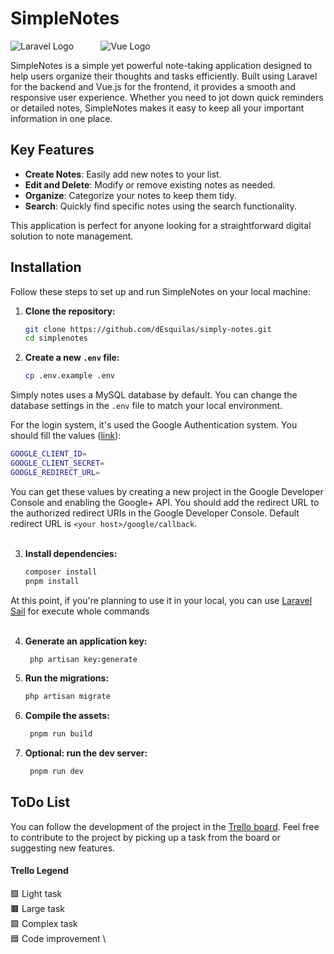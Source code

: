 # SimpleNotes


![Laravel Logo](https://laravel.com/img/logomark.min.svg) &nbsp;&nbsp;&nbsp;&nbsp;&nbsp;&nbsp;&nbsp;&nbsp;&nbsp; ![Vue Logo](https://notes.desquilas.me/vue-logo.png)

SimpleNotes is a simple yet powerful note-taking application designed to help users organize their thoughts and tasks efficiently. Built using Laravel for the backend and Vue.js for the frontend, it provides a smooth and responsive user experience. Whether you need to jot down quick reminders or detailed notes, SimpleNotes makes it easy to keep all your important information in one place.

## Key Features

- **Create Notes**: Easily add new notes to your list.
- **Edit and Delete**: Modify or remove existing notes as needed.
- **Organize**: Categorize your notes to keep them tidy.
- **Search**: Quickly find specific notes using the search functionality.

This application is perfect for anyone looking for a straightforward digital solution to note management.


## Installation

Follow these steps to set up and run SimpleNotes on your local machine:

1. **Clone the repository:**
   ```bash
   git clone https://github.com/dEsquilas/simply-notes.git
   cd simplenotes
   ```

2. **Create a new `.env` file:**
   ```bash
   cp .env.example .env
   ```

Simply notes uses a MySQL database by default. You can change the database settings in the `.env` file to match your local environment.

For the login system, it's used the Google Authentication system. You should fill the values ([link](https://developers.google.com/identity/gsi/web/guides/get-google-api-clientid?hl=es-419)):
```bash
GOOGLE_CLIENT_ID=
GOOGLE_CLIENT_SECRET=
GOOGLE_REDIRECT_URL=
```

You can get these values by creating a new project in the Google Developer Console and enabling the Google+ API. You should add the redirect URL to the authorized redirect URIs in the Google Developer Console. Default redirect URL is `<your host>/google/callback`.
<br>
<br>

3. **Install dependencies:**
   ```bash
   composer install
   pnpm install
   ```
   
At this point, if you're planning to use it in your local, you can use [Laravel Sail](https://laravel.com/docs/11.x/sail) for execute whole commands
<br>
<br>
   
4. **Generate an application key:**
   ```bash
    php artisan key:generate
    ```
   
5. **Run the migrations:**
   ```bash
   php artisan migrate
   ```
   
6. **Compile the assets:**
   ```bash
    pnpm run build
    ```
   
7. **Optional: run the dev server:**
   ```bash
    pnpm run dev
    ```


## ToDo List

You can follow the development of the project in the [Trello board](https://trello.com/invite/b/1ET7BIm6/ATTI97a767d72a2d96090bc246ab77f04d28CD058C57/simplenotes). Feel free to contribute to the project by picking up a task from the board or suggesting new features.


#### Trello Legend

🟩 Light task \
🟫 Large task \
🟪 Complex task \
🟦 Code improvement \




